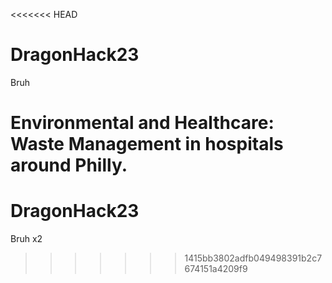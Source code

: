 <<<<<<< HEAD
# DragonHack23

Bruh


Environmental and Healthcare:
Waste Management in hospitals around Philly.
=======
# DragonHack23

Bruh x2
>>>>>>> 1415bb3802adfb049498391b2c7674151a4209f9
